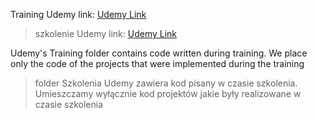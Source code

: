 Training Udemy link: [Udemy Link](https://www.udemy.com/course/the-complete-javascript-course/)
> szkolenie Udemy link: [Udemy Link](https://www.udemy.com/course/the-complete-javascript-course/)

Udemy's Training folder contains code written during training. We place only the code of the projects that were implemented during the training
> folder Szkolenia Udemy zawiera kod pisany w czasie szkolenia. Umieszczamy wyłącznie kod projektów jakie były realizowane w czasie szkolenia



